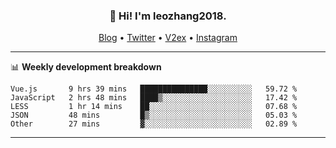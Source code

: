 <h3 align="center">👋 Hi! I'm leozhang2018.</h3>
<p align="center">
  <a href="https://code.leozhang2018.me">Blog</a> •
  <a href="https://twitter.com/leozhang2018">Twitter</a> •
  <a href="https://www.v2ex.com/member/leozhang">V2ex</a> •
  <a href="https://www.instagram.com/leozhanghere">Instagram</a>
</p>

-------

📊 **Weekly development breakdown**
<!--START_SECTION:waka-->
```text
Vue.js       9 hrs 39 mins   ███████████████░░░░░░░░░░   59.72 % 
JavaScript   2 hrs 48 mins   ████▒░░░░░░░░░░░░░░░░░░░░   17.42 % 
LESS         1 hr 14 mins    ██░░░░░░░░░░░░░░░░░░░░░░░   07.68 % 
JSON         48 mins         █▒░░░░░░░░░░░░░░░░░░░░░░░   05.03 % 
Other        27 mins         ▓░░░░░░░░░░░░░░░░░░░░░░░░   02.89 % 
```
<!--END_SECTION:waka-->
-------
